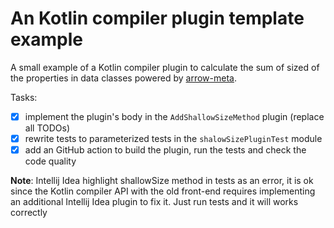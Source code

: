 # An Kotlin compiler plugin template example

A small example of a Kotlin compiler plugin to calculate the sum of sized of 
the properties in data classes powered by [arrow-meta](https://github.com/arrow-kt/arrow-meta).

Tasks:
- [x] implement the plugin's body in the `AddShallowSizeMethod` plugin (replace all TODOs)
- [x] rewrite tests to parameterized tests in the `shalowSizePluginTest` module
- [x] add an GitHub action to build the plugin, run the tests and check the code quality

**Note**: Intellij Idea highlight shallowSize method in tests as an error, it is ok since the Kotlin compiler API with the old front-end requires implementing an additional Intellij Idea plugin to fix it. Just run tests and it will works correctly
